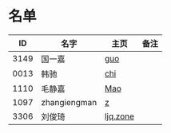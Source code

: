 # 名单

| ID   | 名字 | 主页 | 备注 |
| ---- | ---- | ---- | ---- |
| 3149 | 国一嘉 | [guo](https://github.com/saturn-lab/MEE-CC07/blob/master/Memos/Student/%E5%9B%BD%E4%B8%80%E5%98%89%E8%87%AA%E6%88%91%E4%BB%8B%E7%BB%8D.md) |  |
| 0013 | 韩驰 | [chi](markdown/2020-Spring/0013-韩驰.md.md) |  |
|1110|毛静嘉|[Mao](毛静嘉.md)| |
| 1097  |zhangiengman | [z](Student/张英雯Introduction.md) |  |
| 3306 | 刘俊琦 | [ljq.zone](https://www.ljq.zone/)| |

